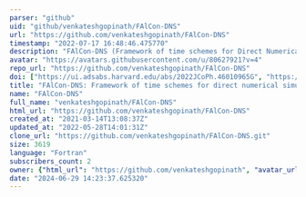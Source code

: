 ```yaml
---
parser: "github"
uid: "github/venkateshgopinath/FAlCon-DNS"
url: "https://github.com/venkateshgopinath/FAlCon-DNS"
timestamp: "2022-07-17 16:48:46.475770"
description: "FAlCon-DNS (Framework of time schemes for Direct Numerical Simulation of Annular Convection) is a code to solve 2D thermal convection in an annulus. It has a suite of IMEX time integration schemes."
avatar: "https://avatars.githubusercontent.com/u/80627921?v=4"
repo_url: "https://github.com/venkateshgopinath/FAlCon-DNS"
doi: ["https://ui.adsabs.harvard.edu/abs/2022JCoPh.46010965G", "https://hal.inria.fr/tel-02612607", "https://ui.adsabs.harvard.edu/abs/2022ascl.soft05004G/abstract"]
title: "FAlCon-DNS: Framework of time schemes for direct numerical simulation of annular convection"
name: "FAlCon-DNS"
full_name: "venkateshgopinath/FAlCon-DNS"
html_url: "https://github.com/venkateshgopinath/FAlCon-DNS"
created_at: "2021-03-14T13:08:37Z"
updated_at: "2022-05-28T14:01:31Z"
clone_url: "https://github.com/venkateshgopinath/FAlCon-DNS.git"
size: 3619
language: "Fortran"
subscribers_count: 2
owner: {"html_url": "https://github.com/venkateshgopinath", "avatar_url": "https://avatars.githubusercontent.com/u/80627921?v=4", "login": "venkateshgopinath", "type": "User"}
date: "2024-06-29 14:23:37.625320"
---
```

